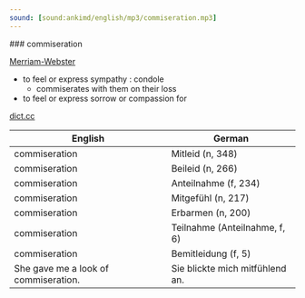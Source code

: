 ```yaml
---
sound: [sound:ankimd/english/mp3/commiseration.mp3]
---
```


\### commiseration

[Merriam-Webster](https://www.merriam-webster.com/dictionary/commiseration)

- to feel or express sympathy : condole
    - commiserates with them on their loss
- to feel or express sorrow or compassion for

[dict.cc](https://www.dict.cc/commiseration)

| English        | German       |
| -------------- | ------------ |
| commiseration | Mitleid (n, 348) |
| commiseration | Beileid (n, 266) |
| commiseration | Anteilnahme (f, 234) |
| commiseration | Mitgefühl (n, 217) |
| commiseration | Erbarmen (n, 200) |
| commiseration | Teilnahme (Anteilnahme, f, 6) |
| commiseration | Bemitleidung (f, 5) |
| She gave me a look of commiseration. | Sie blickte mich mitfühlend an. |
